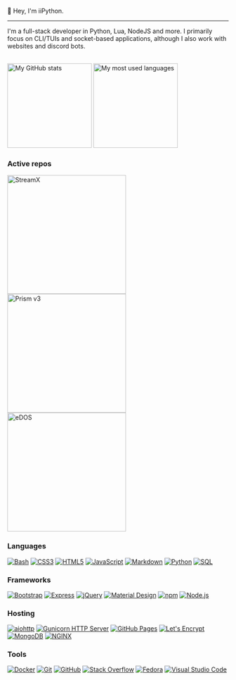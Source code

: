 👋 Hey, I'm iiPython.

---

I'm a full-stack developer in Python, Lua, NodeJS and more.
I primarily focus on CLI/TUIs and socket-based applications, although I also work with websites and discord bots.

<br />
<a href = "#"><img alt = "My GitHub stats" src = "https://github-readme-stats.vercel.app/api/?username=iiPythonx&show_icons=true&count_private=true&theme=react&hide_border=true&bg_color=3d3d3d&title_color=edbb5f&icon_color=edbb5f" height = "192px" /></a>
<a href = "#"><img alt = "My most used languages" src = "https://github-readme-stats.vercel.app/api/top-langs/?username=iiPythonx&langs_count=6&layout=compact&theme=react&hide_border=true&bg_color=3d3d3d&title_color=edbb5f&icon_color=edbb5f" height = "192px"></a>
<br />

### Active repos
<p align = "left">
    <a href = "https://github.com/Roblox-StreamX/StreamX"><img width = "270" alt = "StreamX" src = "https://denvercoder1-github-readme-stats.vercel.app/api/pin/?username=Roblox-StreamX&repo=Client&theme=react&bg_color=3d3d3d&title_color=edbb5f&icon_color=edbb5f&hide_border=true&show_icons=true" /></a>
    <a href = "https://github.com/iiPythonx/Prism-v3"><img width = "270" alt = "Prism v3" src = "https://denvercoder1-github-readme-stats.vercel.app/api/pin/?username=iiPythonx&repo=Prism-v3&theme=react&bg_color=3d3d3d&title_color=edbb5f&icon_color=edbb5f&hide_border=true&show_icons=true"></a>
    <a href = "https://github.com/iiPythonx/edos"><img width = "270" alt = "eDOS" src = "https://denvercoder1-github-readme-stats.vercel.app/api/pin/?username=iiPythonx&repo=eDOS&theme=react&bg_color=3d3d3d&title_color=edbb5f&icon_color=edbb5f&hide_border=true&show_icons=true"></a>
</p>

### Languages
<p>
  <a href = "https://www.gnu.org/software/bash/"><img alt = "Bash" src = "https://img.shields.io/badge/Bash-4EAA25?logo=gnu-bash&logoColor=white&style=for-the-badge"></a>
  <a href = "https://www.w3.org/Style/CSS/Overview.en.html"><img alt = "CSS3" src = "https://img.shields.io/badge/CSS3-1572B6?logo=css3&logoColor=white&style=for-the-badge"></a>
  <a href = "https://html.spec.whatwg.org/multipage/"><img alt = "HTML5" src = "https://img.shields.io/badge/HTML5-E34F26?logo=html5&logoColor=white&style=for-the-badge"></a>
  <a href = "https://developer.mozilla.org/en-US/docs/Web/JavaScript"><img alt = "JavaScript" src = "https://img.shields.io/badge/JavaScript-F7DF1E?logo=javascript&logoColor=black&style=for-the-badge"></a>
  <a href = "https://daringfireball.net/projects/markdown/"><img alt = "Markdown" src = "https://img.shields.io/badge/Markdown-000000?logo=markdown&logoColor=white&style=for-the-badge"></a>
  <a href = "https://python.org"><img alt = "Python" src = "https://img.shields.io/badge/Python-3776AB?logo=python&logoColor=white&style=for-the-badge"></a>
  <a href = "https://en.wikipedia.org/wiki/SQL"><img alt = "SQL" src = "https://img.shields.io/badge/SQL-4053D6?logo=amazon-dynamodb&logoColor=white&style=for-the-badge"></a>
</p>

### Frameworks

<p>
  <a href = "https://getbootstrap.com/"><img alt = "Bootstrap" src = "https://img.shields.io/badge/Bootstrap-7952B3?logo=bootstrap&logoColor=white&style=for-the-badge" /></a>
  <a href = "https://expressjs.com/"><img alt = "Express" src = "https://img.shields.io/badge/Express-000000?logo=express&logoColor=white&style=for-the-badge" /></a>
  <a href = "https://jquery.com/"><img alt = "jQuery" src = "https://img.shields.io/badge/jQuery-0769AD?logo=jquery&logoColor=white&style=for-the-badge" /></a>
  <a href = "https://m3.material.io/"><img alt = "Material Design" src = "https://img.shields.io/badge/Material%20Design-757575?logo=material-design&logoColor=white&style=for-the-badge" /></a>
  <a href = "https://www.npmjs.com/"><img alt = "npm" src = "https://img.shields.io/badge/npm-CB3837?logo=numpy&logoColor=white&style=for-the-badge" /></a>
  <a href = "https://nodejs.org/en/"><img alt = "Node.js" src = "https://img.shields.io/badge/Node.js-339933?logo=node.js&logoColor=white&style=for-the-badge"></a>
</p>

### Hosting

<p>
  <a href = "https://docs.aiohttp.org/en/stable/"><img alt = "aiohttp" src = "https://img.shields.io/badge/aiohttp-2C5BB4?logo=aiohttp&logoColor=white&style=for-the-badge" /></a>
  <a href = "https://gunicorn.org/"><img alt = "Gunicorn HTTP Server" src = "https://img.shields.io/badge/Gunicorn-499848?logo=gunicorn&logoColor=white&style=for-the-badge" /></a>
  <a href = "https://pages.github.com/"><img alt = "GitHub Pages" src = "https://img.shields.io/badge/GitHub%20Pages-181717?logo=github&logoColor=white&style=for-the-badge" /></a>
  <a href = "https://letsencrypt.org/"><img alt = "Let's Encrypt" src ="https://img.shields.io/badge/Let%27s%20Encrypt-003A70?logo=letsencrypt&logoColor=white&style=for-the-badge" /></a>
  <a href = "https://www.mongodb.com/"><img alt = "MongoDB" src ="https://img.shields.io/badge/MongoDB-47A248?logo=mongodb&logoColor=white&style=for-the-badge" /></a>
  <a href = "https://www.nginx.com/"><img alt = "NGINX" src ="https://img.shields.io/badge/NGINX-009639?logo=nginx&logoColor=white&style=for-the-badge" /></a>
</p>

### Tools

<p>
  <a href = "https://www.docker.com/"><img alt = "Docker" src = "https://img.shields.io/badge/Docker-2496ED?logo=docker&logoColor=white&style=for-the-badge" /></a>
  <a href = "https://git-scm.com/"><img alt = "Git" src = "https://img.shields.io/badge/Git-F05032?logo=git&logoColor=white&style=for-the-badge" /></a>
  <a href = "https://github.com/"><img alt = "GitHub" src = "https://img.shields.io/badge/GitHub-181717?logo=github&logoColor=white&style=for-the-badge" /></a>
  <a href = "https://stackoverflow.com/"><img alt = "Stack Overflow" src = "https://img.shields.io/badge/-Stack%20Overflow-F58025?logo=stack-overflow&logoColor=white&style=for-the-badge" /></a>
  <a href = "https://getfedora.org/"><img alt = "Fedora" src = "https://img.shields.io/badge/Fedora-51A2DA?logo=fedora&logoColor=white&style=for-the-badge" /></a>
  <a href = "https://code.visualstudio.com/"><img alt = "Visual Studio Code" src = "https://img.shields.io/badge/Visual%20Studio%20Code-007ACC?logo=visual-studio-code&logoColor=white&style=for-the-badge" /></a>
</p>
